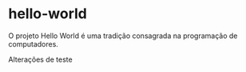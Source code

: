 # hello-world
O projeto Hello World é uma tradição consagrada na programação de computadores.

Alterações de teste
